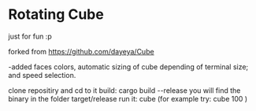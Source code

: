 # Rotating Cube
just for fun :p

forked from https://github.com/dayeya/Cube

-added faces colors, automatic sizing of cube depending of terminal size;  and speed selection.

clone repositiry and cd to it
build: cargo build --release
you will find the binary in the folder target/release
run it:
cube <speed>
(for example try: cube 100 )



